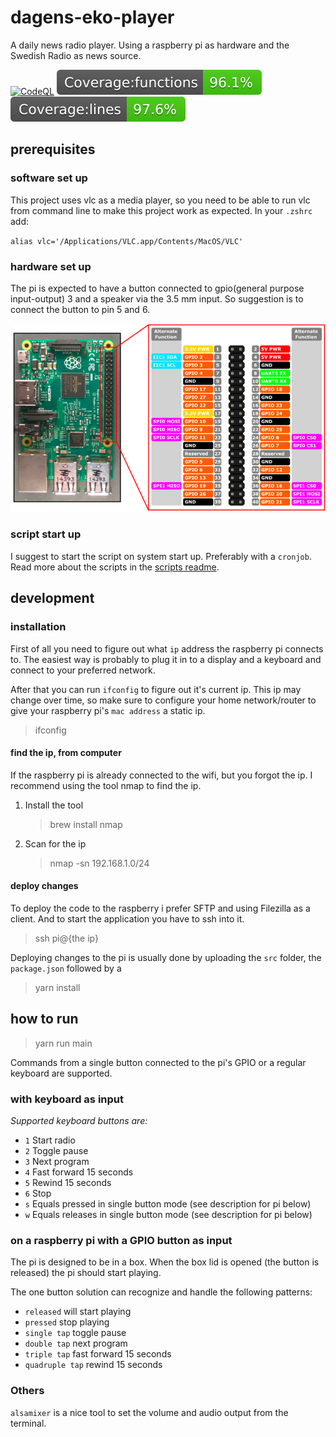 # dagens-eko-player

A daily news radio player. Using a raspberry pi as hardware and the Swedish Radio as news source.

[![CodeQL](https://github.com/kotlinski/dagens-eko-player/actions/workflows/codeql.yml/badge.svg)](https://github.com/kotlinski/dagens-eko-player/actions/workflows/codeql.yml)
[![functions](https://raw.githubusercontent.com/kotlinski/dagens-eko-player/main/coverage/badge-functions.svg)](https://raw.githubusercontent.com/kotlinski/dagens-eko-player/main/coverage/coverage-summary.json)
[![lines](https://raw.githubusercontent.com/kotlinski/dagens-eko-player/main/coverage/badge-lines.svg)](https://raw.githubusercontent.com/kotlinski/dagens-eko-player/main/coverage/coverage-summary.json)

## prerequisites

### software set up

This project uses vlc as a media player, so you need to be able to run vlc from command line to make this project work as expected.
In your `.zshrc` add:

`alias vlc='/Applications/VLC.app/Contents/MacOS/VLC'`

### hardware set up

The pi is expected to have a button connected to gpio(general purpose input-output) 3 and a speaker via the 3.5 mm input.
So suggestion is to connect the button to pin 5 and 6.

![Board pins](./img/board-pins.png)

### script start up

I suggest to start the script on system start up. Preferably with a `cronjob`. Read more about the scripts in the [scripts readme](./scripts/README.md).

## development

### installation

First of all you need to figure out what `ip` address the raspberry pi connects to. The easiest way is probably to plug it in to a display and a keyboard and connect to your preferred network.

After that you can run `ifconfig` to figure out it's current ip. This ip may change over time, so make sure to configure your
home network/router to give your raspberry pi's `mac address` a static ip.

> ifconfig

#### find the ip, from computer

If the raspberry pi is already connected to the wifi, but you forgot the ip. I recommend using the tool nmap to find the ip.

1. Install the tool
   > brew install nmap
2. Scan for the ip
   > nmap -sn 192.168.1.0/24

#### deploy changes

To deploy the code to the raspberry i prefer SFTP and using Filezilla as a client.
And to start the application you have to ssh into it.

> ssh pi@{the ip}

Deploying changes to the pi is usually done by uploading the `src` folder, the `package.json` followed by a

> yarn install

## how to run

> yarn run main

Commands from a single button connected to the pi's GPIO or a regular keyboard are supported.

### with keyboard as input

_Supported keyboard buttons are:_

- `1` Start radio
- `2` Toggle pause
- `3` Next program
- `4` Fast forward 15 seconds
- `5` Rewind 15 seconds
- `6` Stop
- `s` Equals pressed in single button mode (see description for pi below)
- `w` Equals releases in single button mode (see description for pi below)

### on a raspberry pi with a GPIO button as input

The pi is designed to be in a box. When the box lid is opened (the button is released) the pi should start playing.

The one button solution can recognize and handle the following patterns:

- `released` will start playing
- `pressed` stop playing
- `single tap` toggle pause
- `double tap` next program
- `triple tap` fast forward 15 seconds
- `quadruple tap` rewind 15 seconds

### Others

`alsamixer` is a nice tool to set the volume and audio output from the terminal.

